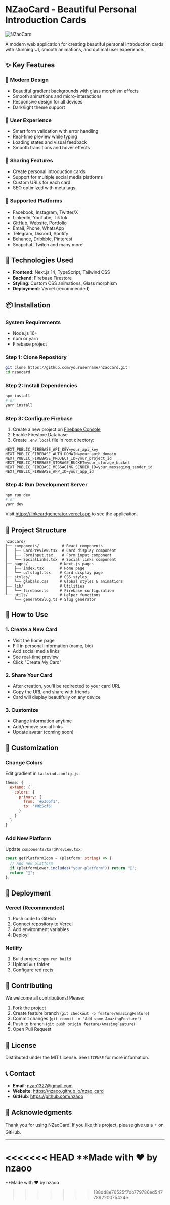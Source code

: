 # NZaoCard - Beautiful Personal Introduction Cards

![NZaoCard](https://img.shields.io/badge/NZaoCard-✨%20Beautiful%20Personal%20Cards-blue?style=for-the-badge&logo=react)

A modern web application for creating beautiful personal introduction cards with stunning UI, smooth animations, and optimal user experience.

## ✨ Key Features

### 🎨 **Modern Design**

- Beautiful gradient backgrounds with glass morphism effects
- Smooth animations and micro-interactions
- Responsive design for all devices
- Dark/light theme support

### 📱 **User Experience**

- Smart form validation with error handling
- Real-time preview while typing
- Loading states and visual feedback
- Smooth transitions and hover effects

### 🔗 **Sharing Features**

- Create personal introduction cards
- Support for multiple social media platforms
- Custom URLs for each card
- SEO optimized with meta tags

### 🎯 **Supported Platforms**

- Facebook, Instagram, Twitter/X
- LinkedIn, YouTube, TikTok
- GitHub, Website, Portfolio
- Email, Phone, WhatsApp
- Telegram, Discord, Spotify
- Behance, Dribbble, Pinterest
- Snapchat, Twitch and many more!

## 🚀 Technologies Used

- **Frontend**: Next.js 14, TypeScript, Tailwind CSS
- **Backend**: Firebase Firestore
- **Styling**: Custom CSS animations, Glass morphism
- **Deployment**: Vercel (recommended)

## 📦 Installation

### System Requirements

- Node.js 16+
- npm or yarn
- Firebase project

### Step 1: Clone Repository

```bash
git clone https://github.com/yourusername/nzaocard.git
cd nzaocard
```

### Step 2: Install Dependencies

```bash
npm install
# or
yarn install
```

### Step 3: Configure Firebase

1. Create a new project on [Firebase Console](https://console.firebase.google.com/)
2. Enable Firestore Database
3. Create `.env.local` file in root directory:

```env
NEXT_PUBLIC_FIREBASE_API_KEY=your_api_key
NEXT_PUBLIC_FIREBASE_AUTH_DOMAIN=your_auth_domain
NEXT_PUBLIC_FIREBASE_PROJECT_ID=your_project_id
NEXT_PUBLIC_FIREBASE_STORAGE_BUCKET=your_storage_bucket
NEXT_PUBLIC_FIREBASE_MESSAGING_SENDER_ID=your_messaging_sender_id
NEXT_PUBLIC_FIREBASE_APP_ID=your_app_id
```

### Step 4: Run Development Server

```bash
npm run dev
# or
yarn dev
```

Visit https://linkcardgenerator.vercel.app to see the application.

## 🎨 Project Structure

```
nzaocard/
├── components/          # React components
│   ├── CardPreview.tsx  # Card display component
│   ├── FormInput.tsx    # Form input component
│   └── SocialLinks.tsx  # Social links component
├── pages/              # Next.js pages
│   ├── index.tsx       # Home page
│   └── u/[slug].tsx    # Card display page
├── styles/             # CSS styles
│   └── globals.css     # Global styles & animations
├── lib/                # Utilities
│   └── firebase.ts     # Firebase configuration
└── utils/              # Helper functions
    └── generateSlug.ts # Slug generator
```

## 🎯 How to Use

### 1. Create a New Card

- Visit the home page
- Fill in personal information (name, bio)
- Add social media links
- See real-time preview
- Click "Create My Card"

### 2. Share Your Card

- After creation, you'll be redirected to your card URL
- Copy the URL and share with friends
- Card will display beautifully on any device

### 3. Customize

- Change information anytime
- Add/remove social links
- Update avatar (coming soon)

## 🎨 Customization

### Change Colors

Edit gradient in `tailwind.config.js`:

```javascript
theme: {
  extend: {
    colors: {
      primary: {
        from: '#6366f1',
        to: '#8b5cf6'
      }
    }
  }
}
```

### Add New Platform

Update `components/CardPreview.tsx`:

```typescript
const getPlatformIcon = (platform: string) => {
  // Add new platform
  if (platformLower.includes("your-platform")) return "🎯";
  return "🔗";
};
```

## 🚀 Deployment

### Vercel (Recommended)

1. Push code to GitHub
2. Connect repository to Vercel
3. Add environment variables
4. Deploy!

### Netlify

1. Build project: `npm run build`
2. Upload `out` folder
3. Configure redirects

## 🤝 Contributing

We welcome all contributions! Please:

1. Fork the project
2. Create feature branch (`git checkout -b feature/AmazingFeature`)
3. Commit changes (`git commit -m 'Add some AmazingFeature'`)
4. Push to branch (`git push origin feature/AmazingFeature`)
5. Open Pull Request

## 📄 License

Distributed under the MIT License. See `LICENSE` for more information.

## 📞 Contact

- **Email**: nzao1327@gmail.com
- **Website**: https://nzaoo.github.io/nzao_card
- **GitHub**: https://github.com/nzaoo

## 🙏 Acknowledgments

Thank you for using NZaoCard! If you like this project, please give us a ⭐ on GitHub.

---

<<<<<<< HEAD
\*\*Made with ❤️ by nzaoo
=======
**Made with ❤️ by nzaoo
>>>>>>> 188dd8e76525f7db779786ed547789220075424e
